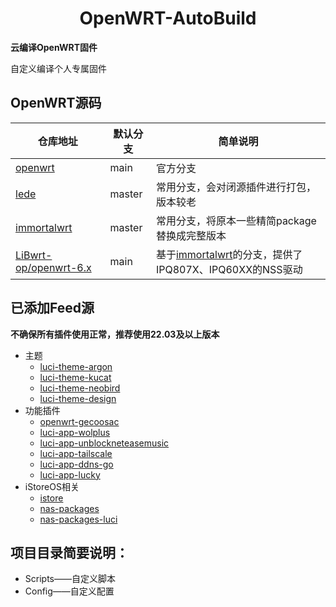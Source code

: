 <div align="center">
  <h1 align="center">
    OpenWRT-AutoBuild
  </h1>
</div>

**云编译OpenWRT固件**

自定义编译个人专属固件

## OpenWRT源码
| 仓库地址                                                          | 默认分支 | 简单说明                                                                                             |
| ----------------------------------------------------------------- | -------- | ---------------------------------------------------------------------------------------------------- |
| [openwrt](https://github.com/openwrt/openwrt)                     | main     | 官方分支                                                                                             |
| [lede](https://github.com/coolsnowwolf/lede)                      | master   | 常用分支，会对闭源插件进行打包，版本较老                                                             |
| [immortalwrt](https://github.com/immortalwrt/immortalwrt)         | master   | 常用分支，将原本一些精简package替换成完整版本                                                        |
| [LiBwrt-op/openwrt-6.x](https://github.com/LiBwrt-op/openwrt-6.x) | main     | 基于[immortalwrt](https://github.com/immortalwrt/immortalwrt)的分支，提供了IPQ807X、IPQ60XX的NSS驱动 |

## 已添加Feed源
**不确保所有插件使用正常，推荐使用22.03及以上版本**
- 主题
  - [luci-theme-argon](https://github.com/jerrykuku/luci-theme-argon)
  - [luci-theme-kucat](https://github.com/sirpdboy/luci-theme-kucat)
  - [luci-theme-neobird](https://github.com/thinktip/luci-theme-neobird)
  - [luci-theme-design](https://github.com/0x676e67/luci-theme-design)
- 功能插件
  -  [openwrt-gecoosac](https://github.com/lwb1978/openwrt-gecoosac)
  -  [luci-app-wolplus](https://github.com/animegasan/luci-app-wolplus)
  -  [luci-app-unblockneteasemusic](https://github.com/UnblockNeteaseMusic/luci-app-unblockneteasemusic)
  -  [luci-app-tailscale](https://github.com/asvow/luci-app-tailscale)
  -  [luci-app-ddns-go](https://github.com/sirpdboy/luci-app-ddns-go)
  -  [luci-app-lucky](https://github.com/gdy666/luci-app-lucky)
- iStoreOS相关
  -  [istore](https://github.com/linkease/istore)
  -  [nas-packages](https://github.com/linkease/nas-packages)
  -  [nas-packages-luci](https://github.com/linkease/nas-packages-luci)

## 项目目录简要说明：
- Scripts——自定义脚本
- Config——自定义配置
